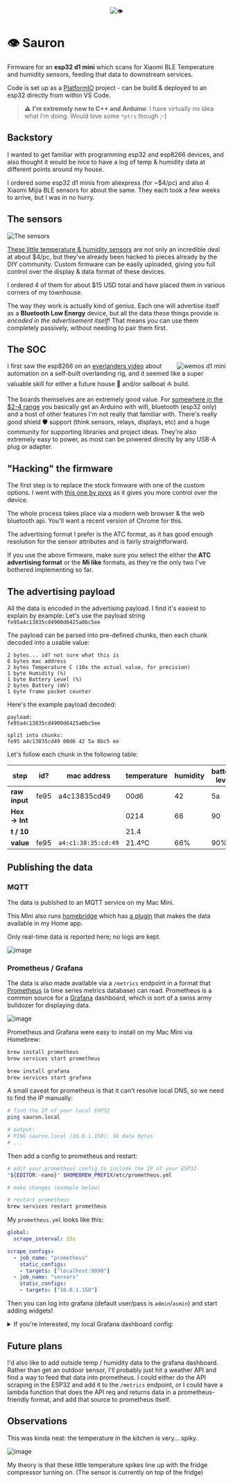 <p align="center"><img src="https://user-images.githubusercontent.com/3444/112892697-a9583300-90a7-11eb-8f26-14f10f1d072e.gif" alt="👁️"/></p>

# 👁️ Sauron

Firmware for an **esp32 d1 mini** which scans for Xiaomi BLE Temperature and humidity sensors, feeding that data to downstream services.

Code is set up as a [PlatformIO](https://platformio.org) project - can be build & deployed to an esp32 directly from within VS Code.

> :warning: **I'm extremely new to C++ and Arduino**: I have virtually no idea what I'm doing. Would love some `*ptrs` though ;-)


## Backstory

I wanted to get familiar with programming esp32 and esp8266 devices, and also thought it would be nice to have a log of temp & humidity data at different points around my house.

I ordered some esp32 d1 minis from aliexpress (for ~$4/pc) and also 4 Xiaomi Mijia BLE sensors for about the same. They each took a few weeks to arrive, but I was in no hurry.


## The sensors

![The sensors](https://user-images.githubusercontent.com/3444/112892474-59796c00-90a7-11eb-8b7e-2baac52011b7.png)

[These little temperature & humidity sensors](https://www.aliexpress.com/wholesale?catId=0&initiative_id=SB_20210329142009&SearchText=xiaomi+mijia+temperature+humidity+2) are not only an incredible deal at about $4/pc, but they've already been hacked to pieces already by the DIY community. Custom firmware can be easily uploaded, giving you full control over the display & data format of these devices.

I ordered 4 of them for about $15 USD total and have placed them in various corners of my townhouse.

The way they work is actually kind of genius. Each one will advertise itself as a **Bluetooth Low Energy** device, but all the data these things provide is _encoded in the advertisement itself_! That means you can use them completely passively, without needing to pair them first.


## The SOC

<img src="https://user-images.githubusercontent.com/3444/112905602-add91780-90b8-11eb-9289-cd1a81ac15ce.png" alt="wemos d1 mini" align="right"/>

I first saw the esp8266 on an [everlanders video](https://www.youtube.com/watch?v=aS3BiYaEfiw) about automation on a self-built overlanding rig, and it seemed like a super valuable skill for either a future house 🏡   and/or sailboat ⛵  build.

The boards themselves are an extremely good value. For [somewhere in the $2-4 range](https://www.aliexpress.com/wholesale?catId=0&initiative_id=SB_20210329155255&SearchText=wemos+d1+mini+esp32) you basically get an Arduino with wifi, bluetooth (esp32 only) and a host of other features I'm not really that familiar with. There's really good shield 🛡️  support (think sensors, relays, displays, etc) and a huge community for supporting libraries and project ideas. They're also extremely easy to power, as most can be powered directly by any USB-A plug or adapter.


## "Hacking" the firmware

The first step is to replace the stock firmware with one of the custom options. I went with [this one by pvvx](https://github.com/pvvx/ATC_MiThermometer#flashing-or-updating-the-firmware-ota) as it gives you more control over the device.

The whole process takes place via a modern web browser & the web bluetooth api. You'll want a recent version of Chrome for this.

The advertising format I prefer is the ATC format, as it has good enough resolution for the sensor attributes and is fairly straightforward.

If you use the above firmware, make sure you select the either the **ATC advertising format** or the **Mi like** formats, as they're the only two I've bothered implementing so far.

## The advertising payload

All the data is encoded in the advertising payload. I find it's easiest to explain by example: Let's use the payload string `fe95a4c13835cd4900d6425a0bc5ee`

The payload can be parsed into pre-defined chunks, then each chunk decoded into a usable value:
```
2 bytes... id? not sure what this is
6 bytes mac address
2 bytes Temperature C (10x the actual value, for precision)
1 byte Humidity (%)
1 byte Battery Level (%)
2 bytes Battery (mV)
1 byte frame packet counter
```

Here's the example payload decoded:

```
payload:
fe95a4c13835cd4900d6425a0bc5ee

split into chunks:
fe95 a4c13835cd49 00d6 42 5a 0bc5 ee
```

Let's follow each chunk in the following table:

| step | id? | mac address | temperature | humidity | battery level | battery (mV) | message counter |
| --- | --- | ------------- | ------------- | ------------- | ------------- | ------------- | ------------- |
| **raw input** | fe95 | a4c13835cd49  | 00d6  | 42 | 5a | 0bc5 | ee |
| **Hex -> Int** |  |  | 0214 | 66 | 90 | 3013 | 238 |
| **t / 10** |  |  | 21.4  |  |  |  |  |  |  |
| **value** | fe95 | `a4:c1:38:35:cd:49`  | 21.4ºC | 66% | 90% | 3.013V | 238 |


## Publishing the data

### MQTT 

The data is publshed to an MQTT service on my Mac Mini.

This Mini also runs [homebridge](https://homebridge.io) which has [a plugin](https://www.npmjs.com/package/homebridge-mqttthing) that makes the data available in my Home app.

Only real-time data is reported here; no logs are kept.

![image](https://user-images.githubusercontent.com/3444/121961717-c52db580-cd35-11eb-9bf2-5d7d9ecb1630.png)


### Prometheus / Grafana

The data is also made available via a `/metrics` endpoint in a format that [Prometheus](https://prometheus.io/) (a time series metrics database) can read. Prometheus is a common source for a [Grafana](https://grafana.com) dashboard, which is sort of a swiss army bulldozer for displaying data.

![image](https://user-images.githubusercontent.com/3444/121961502-81d34700-cd35-11eb-9349-494aa7c63eea.png)

Prometheus and Grafana were easy to install on my Mac Mini via Homebrew:

```bash
brew install prometheus
brew services start prometheus

brew install grafana
brew services start grafana
```

A small caveat for prometheus is that it can't resolve local DNS, so we need to find the IP manually:

```bash
# find the IP of your local ESP32
ping sauron.local

# output:
# PING sauron.local (10.0.1.150): 56 data bytes
# ...
```

Then add a config to prometheus and restart:

```bash
# edit your prometheus config to include the IP of your ESP32
"${EDITOR:-nano}" $HOMEBREW_PREFIX/etc/prometheus.yml

# make changes (example below)

# restart prometheus
brew services restart prometheus
```

My `prometheus.yml` looks like this:
```yml
global:
  scrape_interval: 15s

scrape_configs:
  - job_name: "prometheus"
    static_configs:
    - targets: ["localhost:9090"]
  - job_name: "sensors"
    static_configs:
    - targets: ["10.0.1.150"]
```

Then you can log into grafana (default user/pass is `admin`/`asmin`) and start adding widgets!

<details>
 <summary>If you're interested, my local Grafana dashboard config:</summary>

  ```json
{
  "annotations": {
    "list": [
      {
        "builtIn": 1,
        "datasource": "-- Grafana --",
        "enable": true,
        "hide": true,
        "iconColor": "rgba(0, 211, 255, 1)",
        "name": "Annotations & Alerts",
        "type": "dashboard"
      }
    ]
  },
  "description": "",
  "editable": true,
  "gnetId": null,
  "graphTooltip": 0,
  "id": 4,
  "links": [],
  "panels": [
    {
      "datasource": null,
      "description": "",
      "fieldConfig": {
        "defaults": {
          "color": {
            "mode": "thresholds"
          },
          "mappings": [],
          "thresholds": {
            "mode": "absolute",
            "steps": [
              {
                "color": "yellow",
                "value": null
              },
              {
                "color": "red",
                "value": 80
              }
            ]
          },
          "unit": "none"
        },
        "overrides": [
          {
            "matcher": {
              "id": "byFrameRefID",
              "options": "temp"
            },
            "properties": [
              {
                "id": "unit",
                "value": "celsius"
              }
            ]
          },
          {
            "matcher": {
              "id": "byFrameRefID",
              "options": "hum"
            },
            "properties": [
              {
                "id": "unit",
                "value": "percent"
              }
            ]
          }
        ]
      },
      "gridPos": {
        "h": 9,
        "w": 6,
        "x": 0,
        "y": 0
      },
      "id": 5,
      "options": {
        "colorMode": "value",
        "graphMode": "area",
        "justifyMode": "auto",
        "orientation": "horizontal",
        "reduceOptions": {
          "calcs": [
            "lastNotNull"
          ],
          "fields": "",
          "values": false
        },
        "text": {},
        "textMode": "value"
      },
      "pluginVersion": "7.5.6",
      "targets": [
        {
          "exemplar": true,
          "expr": "temperature{sensor=\"THS_KITCHN\"}",
          "instant": false,
          "interval": "",
          "legendFormat": "temperature",
          "refId": "temp"
        },
        {
          "exemplar": true,
          "expr": "humidity{sensor=\"THS_KITCHN\"}",
          "hide": false,
          "interval": "",
          "legendFormat": "humidity",
          "refId": "hum"
        }
      ],
      "timeFrom": null,
      "timeShift": null,
      "title": "Kitchen",
      "type": "stat"
    },
    {
      "datasource": null,
      "description": "",
      "fieldConfig": {
        "defaults": {
          "color": {
            "mode": "thresholds"
          },
          "mappings": [],
          "thresholds": {
            "mode": "absolute",
            "steps": [
              {
                "color": "green",
                "value": null
              },
              {
                "color": "red",
                "value": 80
              }
            ]
          },
          "unit": "short"
        },
        "overrides": [
          {
            "matcher": {
              "id": "byFrameRefID",
              "options": "temp"
            },
            "properties": [
              {
                "id": "unit",
                "value": "celsius"
              }
            ]
          },
          {
            "matcher": {
              "id": "byFrameRefID",
              "options": "hum"
            },
            "properties": [
              {
                "id": "unit",
                "value": "percent"
              }
            ]
          }
        ]
      },
      "gridPos": {
        "h": 9,
        "w": 6,
        "x": 6,
        "y": 0
      },
      "id": 6,
      "options": {
        "colorMode": "value",
        "graphMode": "area",
        "justifyMode": "auto",
        "orientation": "horizontal",
        "reduceOptions": {
          "calcs": [
            "lastNotNull"
          ],
          "fields": "",
          "values": false
        },
        "text": {},
        "textMode": "value"
      },
      "pluginVersion": "7.5.6",
      "targets": [
        {
          "exemplar": true,
          "expr": "temperature{sensor=\"THS_LVROOM\"}",
          "instant": false,
          "interval": "",
          "legendFormat": "temperature",
          "refId": "temp"
        },
        {
          "exemplar": true,
          "expr": "humidity{sensor=\"THS_LVROOM\"}",
          "hide": false,
          "interval": "",
          "legendFormat": "humidity",
          "refId": "hum"
        }
      ],
      "timeFrom": null,
      "timeShift": null,
      "title": "Living room",
      "type": "stat"
    },
    {
      "datasource": null,
      "description": "",
      "fieldConfig": {
        "defaults": {
          "color": {
            "mode": "thresholds"
          },
          "mappings": [],
          "thresholds": {
            "mode": "absolute",
            "steps": [
              {
                "color": "purple",
                "value": null
              },
              {
                "color": "red",
                "value": 80
              }
            ]
          },
          "unit": "none"
        },
        "overrides": [
          {
            "matcher": {
              "id": "byFrameRefID",
              "options": "temp"
            },
            "properties": [
              {
                "id": "unit",
                "value": "celsius"
              }
            ]
          },
          {
            "matcher": {
              "id": "byFrameRefID",
              "options": "hum"
            },
            "properties": [
              {
                "id": "unit",
                "value": "percent"
              }
            ]
          }
        ]
      },
      "gridPos": {
        "h": 9,
        "w": 6,
        "x": 12,
        "y": 0
      },
      "id": 7,
      "options": {
        "colorMode": "value",
        "graphMode": "area",
        "justifyMode": "auto",
        "orientation": "horizontal",
        "reduceOptions": {
          "calcs": [
            "lastNotNull"
          ],
          "fields": "",
          "values": false
        },
        "text": {},
        "textMode": "value"
      },
      "pluginVersion": "7.5.6",
      "targets": [
        {
          "exemplar": true,
          "expr": "temperature{sensor=\"THS_BDROOM\"}",
          "instant": false,
          "interval": "",
          "legendFormat": "temperature",
          "refId": "temp"
        },
        {
          "exemplar": true,
          "expr": "humidity{sensor=\"THS_BDROOM\"}",
          "hide": false,
          "interval": "",
          "legendFormat": "humidity",
          "refId": "hum"
        }
      ],
      "timeFrom": null,
      "timeShift": null,
      "title": "Bedroom",
      "type": "stat"
    },
    {
      "datasource": null,
      "description": "",
      "fieldConfig": {
        "defaults": {
          "color": {
            "mode": "thresholds"
          },
          "mappings": [],
          "thresholds": {
            "mode": "absolute",
            "steps": [
              {
                "color": "blue",
                "value": null
              },
              {
                "color": "red",
                "value": 80
              }
            ]
          },
          "unit": "short"
        },
        "overrides": [
          {
            "matcher": {
              "id": "byFrameRefID",
              "options": "temp"
            },
            "properties": [
              {
                "id": "unit",
                "value": "celsius"
              }
            ]
          },
          {
            "matcher": {
              "id": "byFrameRefID",
              "options": "hum"
            },
            "properties": [
              {
                "id": "unit",
                "value": "percent"
              }
            ]
          }
        ]
      },
      "gridPos": {
        "h": 9,
        "w": 6,
        "x": 18,
        "y": 0
      },
      "id": 2,
      "options": {
        "colorMode": "value",
        "graphMode": "area",
        "justifyMode": "auto",
        "orientation": "horizontal",
        "reduceOptions": {
          "calcs": [
            "lastNotNull"
          ],
          "fields": "",
          "values": false
        },
        "text": {},
        "textMode": "value"
      },
      "pluginVersion": "7.5.6",
      "targets": [
        {
          "exemplar": true,
          "expr": "temperature{sensor=\"THS_OFFICE\"}",
          "instant": false,
          "interval": "",
          "legendFormat": "temperature",
          "refId": "temp"
        },
        {
          "exemplar": true,
          "expr": "humidity{sensor=\"THS_OFFICE\"}",
          "hide": false,
          "interval": "",
          "legendFormat": "humidity",
          "refId": "hum"
        }
      ],
      "timeFrom": null,
      "timeShift": null,
      "title": "Office",
      "type": "stat"
    },
    {
      "aliasColors": {},
      "bars": false,
      "dashLength": 10,
      "dashes": false,
      "datasource": null,
      "fieldConfig": {
        "defaults": {},
        "overrides": []
      },
      "fill": 1,
      "fillGradient": 0,
      "gridPos": {
        "h": 8,
        "w": 9,
        "x": 0,
        "y": 9
      },
      "hiddenSeries": false,
      "id": 9,
      "legend": {
        "avg": false,
        "current": false,
        "max": false,
        "min": false,
        "show": true,
        "total": false,
        "values": false
      },
      "lines": true,
      "linewidth": 1,
      "nullPointMode": "null",
      "options": {
        "alertThreshold": true
      },
      "percentage": false,
      "pluginVersion": "7.5.6",
      "pointradius": 2,
      "points": false,
      "renderer": "flot",
      "seriesOverrides": [],
      "spaceLength": 10,
      "stack": false,
      "steppedLine": false,
      "targets": [
        {
          "exemplar": true,
          "expr": "temperature{instance=\"10.0.1.150:80\"}",
          "interval": "",
          "legendFormat": "{{sensor}}",
          "refId": "A"
        }
      ],
      "thresholds": [],
      "timeFrom": null,
      "timeRegions": [],
      "timeShift": null,
      "title": "Temperature",
      "tooltip": {
        "shared": true,
        "sort": 0,
        "value_type": "individual"
      },
      "type": "graph",
      "xaxis": {
        "buckets": null,
        "mode": "time",
        "name": null,
        "show": true,
        "values": []
      },
      "yaxes": [
        {
          "$$hashKey": "object:373",
          "decimals": null,
          "format": "short",
          "label": "Celcius",
          "logBase": 1,
          "max": "30",
          "min": "15",
          "show": true
        },
        {
          "$$hashKey": "object:374",
          "format": "short",
          "label": null,
          "logBase": 1,
          "max": null,
          "min": null,
          "show": true
        }
      ],
      "yaxis": {
        "align": false,
        "alignLevel": null
      }
    },
    {
      "aliasColors": {},
      "bars": false,
      "dashLength": 10,
      "dashes": false,
      "datasource": null,
      "fieldConfig": {
        "defaults": {},
        "overrides": []
      },
      "fill": 1,
      "fillGradient": 0,
      "gridPos": {
        "h": 8,
        "w": 8,
        "x": 9,
        "y": 9
      },
      "hiddenSeries": false,
      "id": 10,
      "legend": {
        "avg": false,
        "current": false,
        "max": false,
        "min": false,
        "show": true,
        "total": false,
        "values": false
      },
      "lines": true,
      "linewidth": 1,
      "nullPointMode": "null",
      "options": {
        "alertThreshold": true
      },
      "percentage": false,
      "pluginVersion": "7.5.6",
      "pointradius": 2,
      "points": false,
      "renderer": "flot",
      "seriesOverrides": [],
      "spaceLength": 10,
      "stack": false,
      "steppedLine": false,
      "targets": [
        {
          "exemplar": true,
          "expr": "humidity{instance=\"10.0.1.150:80\"}",
          "interval": "",
          "legendFormat": "{{sensor}}",
          "refId": "A"
        }
      ],
      "thresholds": [],
      "timeFrom": null,
      "timeRegions": [],
      "timeShift": null,
      "title": "Humidity",
      "tooltip": {
        "shared": true,
        "sort": 0,
        "value_type": "individual"
      },
      "type": "graph",
      "xaxis": {
        "buckets": null,
        "mode": "time",
        "name": null,
        "show": true,
        "values": []
      },
      "yaxes": [
        {
          "$$hashKey": "object:373",
          "format": "short",
          "label": null,
          "logBase": 1,
          "max": null,
          "min": null,
          "show": true
        },
        {
          "$$hashKey": "object:374",
          "format": "short",
          "label": null,
          "logBase": 1,
          "max": null,
          "min": null,
          "show": true
        }
      ],
      "yaxis": {
        "align": false,
        "alignLevel": null
      }
    },
    {
      "datasource": null,
      "fieldConfig": {
        "defaults": {
          "color": {
            "mode": "thresholds"
          },
          "mappings": [],
          "thresholds": {
            "mode": "percentage",
            "steps": [
              {
                "color": "red",
                "value": null
              },
              {
                "color": "orange",
                "value": 10
              },
              {
                "color": "green",
                "value": 20
              }
            ]
          },
          "unit": "percent"
        },
        "overrides": []
      },
      "gridPos": {
        "h": 8,
        "w": 7,
        "x": 17,
        "y": 9
      },
      "id": 12,
      "options": {
        "reduceOptions": {
          "calcs": [
            "lastNotNull"
          ],
          "fields": "",
          "values": false
        },
        "showThresholdLabels": false,
        "showThresholdMarkers": true,
        "text": {}
      },
      "pluginVersion": "7.5.6",
      "targets": [
        {
          "exemplar": true,
          "expr": "battery{instance=\"10.0.1.150:80\"}",
          "interval": "",
          "legendFormat": "{{sensor}}",
          "refId": "A"
        }
      ],
      "timeFrom": null,
      "timeShift": null,
      "title": "Battery",
      "type": "gauge"
    },
    {
      "datasource": null,
      "description": "",
      "fieldConfig": {
        "defaults": {
          "color": {
            "mode": "thresholds"
          },
          "custom": {
            "align": null,
            "displayMode": "basic",
            "filterable": false
          },
          "mappings": [],
          "max": 30,
          "min": 15,
          "thresholds": {
            "mode": "absolute",
            "steps": [
              {
                "color": "green",
                "value": null
              },
              {
                "color": "red",
                "value": 25
              }
            ]
          },
          "unit": "celsius"
        },
        "overrides": [
          {
            "matcher": {
              "id": "byName",
              "options": "Value #Temperature (lastNotNull)"
            },
            "properties": [
              {
                "id": "unit",
                "value": "celsius"
              },
              {
                "id": "displayName",
                "value": "Temperature"
              }
            ]
          },
          {
            "matcher": {
              "id": "byName",
              "options": "Value #Humidity (lastNotNull)"
            },
            "properties": [
              {
                "id": "unit",
                "value": "percent"
              },
              {
                "id": "max",
                "value": 100
              },
              {
                "id": "min",
                "value": 0
              },
              {
                "id": "thresholds",
                "value": {
                  "mode": "absolute",
                  "steps": [
                    {
                      "color": "green",
                      "value": null
                    },
                    {
                      "color": "red",
                      "value": 80
                    }
                  ]
                }
              },
              {
                "id": "displayName",
                "value": "Humidity"
              }
            ]
          },
          {
            "matcher": {
              "id": "byName",
              "options": "sensor"
            },
            "properties": [
              {
                "id": "custom.displayMode",
                "value": "auto"
              }
            ]
          },
          {
            "matcher": {
              "id": "byName",
              "options": "Time (lastNotNull)"
            },
            "properties": [
              {
                "id": "custom.displayMode",
                "value": "auto"
              },
              {
                "id": "unit",
                "value": "dateTimeFromNow"
              },
              {
                "id": "displayName",
                "value": "last updated"
              }
            ]
          }
        ]
      },
      "gridPos": {
        "h": 6,
        "w": 24,
        "x": 0,
        "y": 17
      },
      "id": 14,
      "options": {
        "frameIndex": 0,
        "showHeader": true
      },
      "pluginVersion": "7.5.6",
      "targets": [
        {
          "exemplar": true,
          "expr": "temperature",
          "format": "table",
          "instant": false,
          "interval": "",
          "legendFormat": "temperature",
          "refId": "Temperature"
        },
        {
          "exemplar": true,
          "expr": "humidity",
          "format": "table",
          "hide": false,
          "instant": false,
          "interval": "",
          "legendFormat": "humidity",
          "refId": "Humidity"
        }
      ],
      "title": "Summary",
      "transformations": [
        {
          "id": "groupBy",
          "options": {
            "fields": {
              "Time": {
                "aggregations": [
                  "lastNotNull"
                ],
                "operation": "aggregate"
              },
              "Value #A": {
                "aggregations": [
                  "lastNotNull"
                ],
                "operation": "aggregate"
              },
              "Value #B": {
                "aggregations": [
                  "lastNotNull"
                ],
                "operation": "aggregate"
              },
              "Value #Humidity": {
                "aggregations": [
                  "lastNotNull"
                ],
                "operation": "aggregate"
              },
              "Value #Temperature": {
                "aggregations": [
                  "lastNotNull"
                ],
                "operation": "aggregate"
              },
              "__name__": {
                "aggregations": [],
                "operation": null
              },
              "sensor": {
                "aggregations": [],
                "operation": "groupby"
              }
            }
          }
        },
        {
          "id": "merge",
          "options": {}
        }
      ],
      "type": "table"
    }
  ],
  "refresh": "30s",
  "schemaVersion": 27,
  "style": "dark",
  "tags": [],
  "templating": {
    "list": []
  },
  "time": {
    "from": "now-24h",
    "to": "now"
  },
  "timepicker": {},
  "timezone": "",
  "title": "Massey",
  "uid": "QkZ9Px6Gz",
  "version": 15
}
```
 
</details>


## Future plans

I'd also like to add outside temp / humidity data to the grafana dashboard. Rather than get an outdoor sensor, I'll probably just hit a weather API and find a way to feed that data into prometheus. I could either do the API scraping in the ESP32 and add it to the `/metrics` endpoint, or I could have a lambda function that does the API req and returns data in a prometheus-friendly format, and add that source to prometheus itself.

## Observations

This was kinda neat: the temperature in the kitchen is very... spiky.

![image](https://user-images.githubusercontent.com/3444/121965064-7898a900-cd3a-11eb-9e3a-3b98022354f9.png)

My theory is that these little temperature spikes line up with the fridge compressor turning on. (The sensor is currently on top of the fridge)
